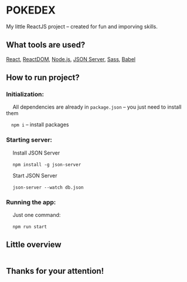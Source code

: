 # POKEDEX
My little ReactJS project – created for fun and imporving skills. 
## What tools are used?
[React](https://github.com/facebook/react/), [ReactDOM](https://github.com/facebook/react/tree/master/packages/react-dom), [Node.js](https://nodejs.org/en/about/), [JSON Server](https://github.com/typicode/json-server), [Sass](https://github.com/sass/sass), [Babel](https://github.com/babel/babel)
## How to run project?
### Initialization:
&emsp; All dependencies are already in `package.json` – you just need to install them

&emsp;`npm i` – install packages
### Starting server:
&emsp; Install JSON Server

&emsp; `npm install -g json-server`

&emsp; Start JSON Server

&emsp; `json-server --watch db.json`

### Running the app:
&emsp; Just one command:

&emsp; `npm run start`

## Little overview
![]()

## Thanks for your attention!
